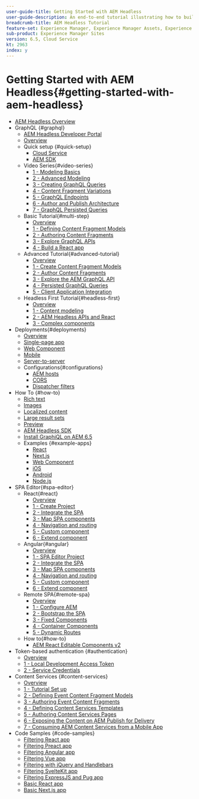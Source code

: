 ```yaml
---
user-guide-title: Getting Started with AEM Headless
user-guide-description: An end-to-end tutorial illustrating how to build-out and expose content using AEM Headless.
breadcrumb-title: AEM Headless Tutorial
feature-set: Experience Manager, Experience Manager Assets, Experience Manager Sites
sub-product: Experience Manager Sites
version: 6.5, Cloud Service
kt: 2963
index: y
---
```

 
# Getting Started with AEM Headless{#getting-started-with-aem-headless}

+ [AEM Headless Overview](./overview.md)
+ GraphQL {#graphql}
  + [AEM Headless Developer Portal](https://experienceleague.adobe.com/landing/experience-manager/headless/developer.html)
  + [Overview](./graphql/overview.md)
  + Quick setup {#quick-setup}
    + [Cloud Service](./graphql/quick-setup/cloud-service.md)
    + [AEM SDK](./graphql/quick-setup/local-sdk.md)
  + Video Series{#video-series}
    + [1 - Modeling Basics](./graphql/video-series/modeling-basics.md)
    + [2 - Advanced Modeling](./graphql/video-series/advanced-modeling.md)
    + [3 - Creating GraphQL Queries](./graphql/video-series/creating-graphql-queries.md)
    + [4 - Content Fragment Variations](./graphql/video-series/content-fragment-variations.md)
    + [5 - GraphQL Endpoints](./graphql/video-series/graphql-endpoints.md)
    + [6 - Author and Publish Architecture](./graphql/video-series/author-publish-architecture.md)
    + [7 - GraphQL Persisted Queries](./graphql/video-series/graphql-persisted-queries.md)
  + Basic Tutorial{#multi-step}
    + [Overview](./graphql/multi-step/overview.md)
    + [1 - Defining Content Fragment Models](./graphql/multi-step/content-fragment-models.md)
    + [2 - Authoring Content Fragments](./graphql/multi-step/author-content-fragments.md)
    + [3 - Explore GraphQL APIs](./graphql/multi-step/explore-graphql-api.md)
    + [4 - Build a React app](./graphql/multi-step/graphql-and-react-app.md)    
  + Advanced Tutorial{#advanced-tutorial}
    + [Overview](/help/headless-tutorial/graphql/advanced-graphql/overview.md)
    + [1 - Create Content Fragment Models](/help/headless-tutorial/graphql/advanced-graphql/create-content-fragment-models.md)
    + [2 - Author Content Fragments](/help/headless-tutorial/graphql/advanced-graphql/author-content-fragments.md)
    + [3 - Explore the AEM GraphQL API](/help/headless-tutorial/graphql/advanced-graphql/explore-graphql-api.md)
    + [4 - Persisted GraphQL Queries](/help/headless-tutorial/graphql/advanced-graphql/graphql-persisted-queries.md)
    + [5 - Client Application Integration](/help/headless-tutorial/graphql/advanced-graphql/client-application-integration.md)
  + Headless First Tutorial{#headless-first}
    + [Overview](./graphql/headless-first-tutorial/overview.md)
    + [1 - Content modeling](./graphql/headless-first-tutorial/1-content-modeling.md)
    + [2 - AEM Headless APIs and React](./graphql/headless-first-tutorial/2-aem-headless-apis-and-react.md)
    + [3 - Complex components](./graphql/headless-first-tutorial/3-complex-components.md)
+ Deployments{#deployments}
  + [Overview](./graphql/deployment/overview.md)  
  + [Single-page app](./graphql/deployment/spa.md)  
  + [Web Component](./graphql/deployment/web-component.md)
  + [Mobile](./graphql/deployment/mobile.md)  
  + [Server-to-server](./graphql/deployment/server-to-server.md)
  + Configurations{#configurations}
    + [AEM hosts](./graphql/deployment/configurations/aem-hosts.md)
    + [CORS](./graphql/deployment/configurations/cors.md)
    + [Dispatcher filters](./graphql/deployment/configurations/dispatcher-filters.md)
+ How To {#how-to}
  + [Rich text](./graphql/how-to/rich-text.md)
  + [Images](./graphql/how-to/images.md)
  + [Localized content](./graphql/how-to/localized-content.md)
  + [Large result sets](./graphql/how-to/large-result-sets.md)
  + [Preview](./graphql/how-to/preview.md)
  + [AEM Headless SDK](./graphql/how-to/aem-headless-sdk.md)
  + [Install GraphiQL on AEM 6.5](./graphql/how-to/install-graphiql-aem-6-5.md)
  + Examples {#example-apps}
    + [React](./graphql/example-apps/react-app.md)
    + [Next.js](./graphql/example-apps/next-js.md)
    + [Web Component](./graphql/example-apps/web-component.md)
    + [iOS](./graphql/example-apps/ios-swiftui-app.md)
    + [Android](./graphql/example-apps/android-app.md)
    + [Node.js](./graphql/example-apps/server-to-server-app.md)
+ SPA Editor{#spa-editor}
  + React{#react}
    + [Overview](./spa-editor/react/overview.md)
    + [1 - Create Project](./spa-editor/react/create-project.md)
    + [2 - Integrate the SPA](./spa-editor/react/integrate-spa.md)
    + [3 - Map SPA components](./spa-editor/react/map-components.md)
    + [4 - Navigation and routing](./spa-editor/react/navigation-routing.md)
    + [5 - Custom component](./spa-editor/react/custom-component.md)
    + [6 - Extend component](./spa-editor/react/extend-component.md)
  + Angular{#angular}
    + [Overview](./spa-editor/angular/overview.md)
    + [1 - SPA Editor Project](./spa-editor/angular/create-project.md)
    + [2 - Integrate the SPA](./spa-editor/angular/integrate-spa.md)
    + [3 - Map SPA components](./spa-editor/angular/map-components.md)
    + [4 - Navigation and routing](./spa-editor/angular/navigation-routing.md)
    + [5 - Custom component](./spa-editor/angular/custom-component.md)
    + [6 - Extend component](./spa-editor/angular/extend-component.md)    
  + Remote SPA{#remote-spa}
    + [Overview](./spa-editor/remote-spa/overview.md)
    + [1 - Configure AEM](./spa-editor/remote-spa/aem-configure.md)
    + [2 - Bootstrap the SPA](./spa-editor/remote-spa/spa-bootstrap.md)
    + [3 - Fixed Components](./spa-editor/remote-spa/spa-fixed-component.md)
    + [4 - Container Components](./spa-editor/remote-spa/spa-container-component.md)
    + [5 - Dynamic Routes](./spa-editor/remote-spa/spa-dynamic-routes.md)
  + How to{#how-to}
    + [AEM React Editable Components v2](./spa-editor/how-to/react-core-components-v2.md)
+ Token-based authentication {#authentication}
  + [Overview](./authentication/overview.md)
  + [1 - Local Development Access Token](./authentication/local-development-access-token.md)
  + [2 - Service Credentials](./authentication/service-credentials.md)
+ Content Services {#content-services}
  + [Overview](./content-services/overview.md)
  + [1 - Tutorial Set up](./content-services/chapter-1.md)
  + [2 - Defining Event Content Fragment Models](./content-services/chapter-2.md)
  + [3 - Authoring Event Content Fragments](./content-services/chapter-3.md)
  + [4 - Defining Content Services Templates](./content-services/chapter-4.md)
  + [5 - Authoring Content Services Pages](./content-services/chapter-5.md)
  + [6 - Exposing the Content on AEM Publish for Delivery](./content-services/chapter-6.md)
  + [7 - Consuming AEM Content Services from a Mobile App](./content-services/chapter-7.md)
+ Code Samples {#code-samples}
  + [Filtering React app](./graphql/code-samples/filtering-react-app.md)
  + [Filtering Preact app](./graphql/code-samples/filtering-preact-app.md)
  + [Filtering Angular app](./graphql/code-samples/filtering-angular-app.md)
  + [Filtering Vue app](./graphql/code-samples/filtering-vue-app.md)
  + [Filtering with jQuery and Handlebars](./graphql/code-samples/filtering-jquery-handlebars.md)
  + [Filtering SvelteKit app](./graphql/code-samples/filtering-sveltekit-app.md)
  + [Filtering ExpressJS and Pug app](./graphql/code-samples/filtering-express-pug-app.md)
  + [Basic React app](./graphql/code-samples/basic-react-app.md)
  + [Basic Next.js app](./graphql/code-samples/basic-nextjs-app.md)

